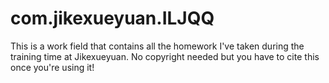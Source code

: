 # com.jikexueyuan.ILJQQ
This is a work field that contains all the homework I've taken during the training time at Jikexueyuan.
No copyright needed but you have to cite this once you're using it! 
